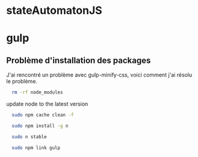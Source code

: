 # stateAutomatonJS

# gulp
## Problème d'installation des packages
J'ai rencontré un problème avec gulp-minify-css, voici comment j'ai résolu le problème.

```bash
  rm -rf node_modules
```

update node to the latest version
```bash
  sudo npm cache clean -f
```
```bash
  sudo npm install -g n
```
```bash
  sudo n stable
```
```bash
  sudo npm link gulp
```
